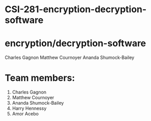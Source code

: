 # CSI-281-encryption-decryption-software
# encryption/decryption-software

Charles Gagnon
Matthew Cournoyer
Ananda Shumock-Bailey

# Team members: 
1. Charles Gagnon
2. Matthew Cournoyer
3. Ananda Shumock-Bailey
4. Harry Hennessy
5. Amor Acebo
